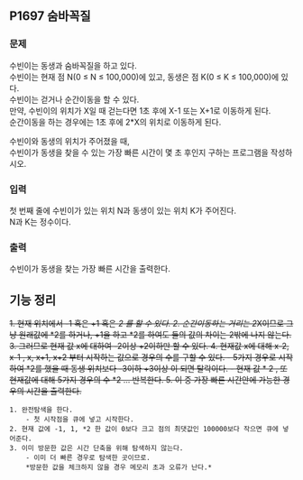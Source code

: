 ## P1697 숨바꼭질

### 문제
수빈이는 동생과 숨바꼭질을 하고 있다.  
수빈이는 현재 점 N(0 ≤ N ≤ 100,000)에 있고, 동생은 점 K(0 ≤ K ≤ 100,000)에 있다.  
수빈이는 걷거나 순간이동을 할 수 있다.  
만약, 수빈이의 위치가 X일 때 걷는다면 1초 후에 X-1 또는 X+1로 이동하게 된다.  
순간이동을 하는 경우에는 1초 후에 2*X의 위치로 이동하게 된다.

수빈이와 동생의 위치가 주어졌을 때,  
수빈이가 동생을 찾을 수 있는 가장 빠른 시간이 몇 초 후인지 구하는 프로그램을 작성하시오.

### 입력
첫 번째 줄에 수빈이가 있는 위치 N과 동생이 있는 위치 K가 주어진다.  
N과 K는 정수이다.

### 출력
수빈이가 동생을 찾는 가장 빠른 시간을 출력한다.

## 기능 정리
~~1. 현재 위치에서 -1 혹은 +1 혹은 *2 를 할 수 있다.
    2. 순간이동하는 거리는 2*X이므로 그냥 원래값에 *2를 하거나,
       +1을 하고 *2를 하여도 둘의 값의 차이는 2밖에 나지 않는다.
    3. 그러므로 현재 값 x에 대하여 -2이상 +2이하만 할 수 있다.
    4. 현재값 x에 대해 x-2, x-1 , x, x+1, x+2 부터 시작하는 값으로
       경우의 수를 구할 수 있다.
        - 5가지 경우로 시작하여 *2를 했을 때 동생 위치보다 -3이하 +3이상 이 되면 탈락이다.
        - 현재 값 * 2 , 또 현재값에 대해 5가지 경우의 수 *2 ... 반복한다.
    5. 이 중 가장 빠른 시간안에 가능한 경우의 시간을 출력한다.~~

    1. 완전탐색을 한다. 
        - 첫 시작점을 큐에 넣고 시작한다.
    2. 현재 값에 -1, 1, *2 한 값이 0보다 크고 점의 최댓값인 100000보다 작으면 큐에 넣어준다.
    3. 이미 방문한 값은 시간 단축을 위해 탐색하지 않는다.
        - 이미 더 빠른 경우로 탐색한 곳이므로.
        *방문한 값을 체크하지 않을 경우 메모리 초과 오류가 난다.*